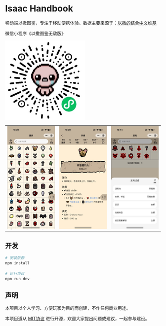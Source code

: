# Isaac Handbook

移动端以撒图鉴，专注于移动便携体验。数据主要来源于：[以撒的结合中文维基](https://isaac.huijiwiki.com/wiki/%E9%A6%96%E9%A1%B5)

微信小程序《以撒图鉴无敌版》

<img src="./assets/qrcode.JPG">

<table>
  <tr>
    <td><img src="./assets/index.JPG"></td>
    <td><img src="./assets/detail.JPG"></td>
    <td><img src="./assets/filter.JPG"></td>
  </tr>
 </table>

## 开发

```bash
# 安装依赖
npm install

# 运行项目
npm run dev
```

## 声明
本项目以个人学习、方便玩家为目的而创建，不作任何商业用途。

本项目遵从 [MIT协议](./LICENSE) 进行开源，欢迎大家提出问题或建议，一起参与建设。
